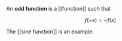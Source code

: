 An **odd function** is a [[function]] such that

$$
f(-x) = -f(x)
$$

The [[sine function]] is an example.
